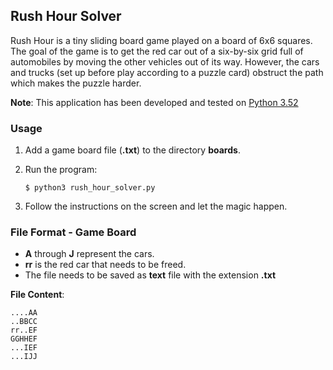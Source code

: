 ## Rush Hour Solver
Rush Hour is a tiny sliding board game played on a board of 6x6 squares.
The goal of the game is to get the red car out of a six-by-six grid full of automobiles by moving the other vehicles out of its way. 
However, the cars and trucks (set up before play according to a puzzle card) obstruct the path which makes the puzzle harder.

**Note**: This application has been developed and tested on [Python 3.52](https://www.python.org/downloads/)
  
### Usage

1. Add a game board file (**.txt**) to the directory **boards**.
2. Run the program:
    
    ```
    $ python3 rush_hour_solver.py
    ```

3. Follow the instructions on the screen and let the magic happen.


### File Format - Game Board

*  **A** through **J** represent the cars.
*  **rr** is the red car that needs to be freed.
*  The file needs to be saved as **text** file with the extension **.txt**

**File Content**: 
```
....AA
..BBCC
rr..EF
GGHHEF
...IEF
...IJJ 
 ```
 
  
